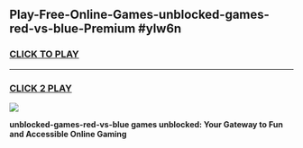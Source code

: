 
## Play-Free-Online-Games-unblocked-games-red-vs-blue-Premium #ylw6n
<h3>
<a href="https://premium.freeplayer.one?title=unblocked-games-red-vs-blue&ref=8M">CLICK TO PLAY</a></h3>
<hr>

<h3>
<a href="https://premium.freeplayer.one?title=unblocked-games-red-vs-blue&ref=8M">CLICK 2 PLAY</a>
  
</h3>

<a href="https://premium.freeplayer.one?title=unblocked-games-red-vs-blue&ref=8M"><img src="https://clearcache.store/games.png"></a>


**unblocked-games-red-vs-blue games unblocked: Your Gateway to Fun and Accessible Online Gaming**
